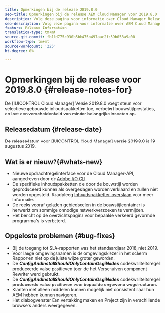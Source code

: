```yaml
---
title: Opmerkingen bij de release 2019.8.0
seo-title: Opmerkingen bij de release AEM Cloud Manager voor 2019.8.0
description: Volg deze pagina voor informatie over Cloud Manager Release 2019.8.0.
seo-description: Volg deze pagina voor informatie over AEM Cloud Manager Release 2019.8.0.
feature: Release Information
translation-type: tm+mt
source-git-commit: fb10d775c930b5bb475b497aac2fd59b053a9a00
workflow-type: tm+mt
source-wordcount: '225'
ht-degree: 0%

---
```


# Opmerkingen bij de release voor 2019.8.0 {#release-notes-for}

De [!UICONTROL Cloud Manager] Versie 2019.8.0 voegt steun voor selectieve gebouwde inhoudspakketten toe, verbetert bouwstijlprestaties, en lost een verscheidenheid van minder belangrijke insecten op.

## Releasedatum {#release-date}

De releasedatum voor [!UICONTROL Cloud Manager] versie 2019.8.0 is 19 augustus 2019.

## Wat is er nieuw?{#whats-new}

* Nieuwe opdrachtregelinterface voor de Cloud Manager-API, aangedreven door de [Adobe I/O CLI](https://github.com/adobe/aio-cli-plugin-cloudmanager).
* De specifieke inhoudspakketten die door de bouwstijl worden geproduceerd kunnen als overgeslagen worden verklaard en zullen niet worden opgesteld. Raadpleeg [Inhoudspakketten overslaan](/help/using/setting-up-project.md#skipping-content-packages) voor meer informatie.
* De reeks vooraf geladen gebiedsdelen in de bouwstijlcontainer is herwerkt om sommige onnodige netwerkverzoeken te vermijden.
* Het bericht op de overzichtspagina voor bepaalde verkeerd gevormde programma&#39;s is verbeterd.

## Opgeloste problemen {#bug-fixes}

* Bij de toegang tot SLA-rapporten was het standaardjaar 2018, niet 2019.
* Voor lange omgevingsnamen is de omgevingskiezer in het scherm Rapporten niet op de juiste wijze groter geworden.
* De ***ConfigAndInstallShouldOnlyContainOsgiNodes*** codekwaliteitsregel produceerde valse positieven toen de het Verschuiven component Rewriter werd gebruikt.
* De ***ConfigAndInstallShouldOnlyContainOsgiNodes*** codekwaliteitsregel produceerde valse positieven voor bepaalde ongewone wegstructuren.
* Klanten met alleen middelen kunnen mogelijk niet consistent naar hun AEM hebben kunnen navigeren.
* Het dialoogvenster Een vertakking maken en Project zijn in verschillende browsers anders weergegeven.
